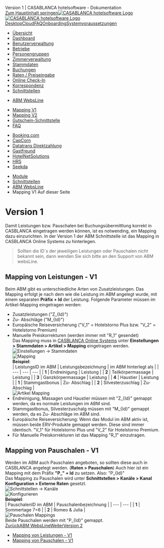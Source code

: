 Version 1 | CASABLANCA hotelsoftware - Dokumentation  
[Zum Hauptinhalt springen](https://docs.casablanca.at/cloud/interfaces/abm/v1/#__docusaurus_skipToContent_fallback)[![CASABLANCA hotelsoftware Logo](https://docs.casablanca.at/img/logo.png) ![CASABLANCA hotelsoftware Logo](https://docs.casablanca.at/img/Casablanca_LOGO_2022_neg.png)](https://docs.casablanca.at/) [Desktop](https://docs.casablanca.at/desktop/desktop/)[Cloud](https://docs.casablanca.at/cloud/cloud_systems/)[FAQ](https://docs.casablanca.at/faq)[Onboarding](https://docs.casablanca.at/onboarding/fiscalization)[Systemvoraussetzungen](https://docs.casablanca.at/system_requirements)  
* [Übersicht](https://docs.casablanca.at/cloud/cloud_systems/)
* [Dashboard](https://docs.casablanca.at/cloud/dashboard/)
* [Benutzerverwaltung](https://docs.casablanca.at/cloud/user_management/)
* [Betriebe](https://docs.casablanca.at/cloud/company/)
* [Personengruppen](https://docs.casablanca.at/cloud/person_groups/)
* [Zimmerverwaltung](https://docs.casablanca.at/cloud/rooms/)
* [Stammdaten](https://docs.casablanca.at/cloud/main_data/)
* [Buchungen](https://docs.casablanca.at/cloud/bookings/)
* [Raten / Preiseingabe](https://docs.casablanca.at/cloud/raten/)
* [Online Check-In](https://docs.casablanca.at/cloud/online_checkin/)
* [Korrespondenz](https://docs.casablanca.at/cloud/online_corr/)
* [Schnittstellen](https://docs.casablanca.at/cloud/interfaces/)
+ [ABM WebsLine](https://docs.casablanca.at/cloud/interfaces/abm/)
- [Mapping V1](https://docs.casablanca.at/cloud/interfaces/abm/v1/)
- [Mapping V2](https://docs.casablanca.at/cloud/interfaces/abm/v2/)
- [Gutschein-Schnittstelle](https://docs.casablanca.at/cloud/interfaces/abm/voucher)
- [FAQ](https://docs.casablanca.at/cloud/interfaces/abm/faq)
+ [Booking.com](https://docs.casablanca.at/cloud/interfaces/bookingcom/)
+ [CapCorn](https://docs.casablanca.at/cloud/interfaces/capcorn/)
+ [Datatrans Direktzahlung](https://docs.casablanca.at/cloud/interfaces/datatrans/)
+ [Gastfreund](https://docs.casablanca.at/cloud/interfaces/gastfreund/)
+ [HotelNetSolutions](https://docs.casablanca.at/cloud/interfaces/hns/)
+ [HRS](https://docs.casablanca.at/cloud/interfaces/hrs/)
+ [Seekda](https://docs.casablanca.at/cloud/interfaces/seekda/)
* [Module](https://docs.casablanca.at/cloud/module/)  
* [Schnittstellen](https://docs.casablanca.at/cloud/interfaces/)
* [ABM WebsLine](https://docs.casablanca.at/cloud/interfaces/abm/)
* Mapping V1
Auf dieser Seite

# Version 1  
Damit Leistungen bzw. Pauschalen bei Buchungsübermittlung korrekt in CASBLANCA eingetragen werden können, ist es notwending, ein Mapping dazu einzurichten. In der Version 1 der ABM Schnittstelle ist das Mapping in CASBLANCA Online Systems zu hinterlegen.  
> Sollten die ID´s der jeweiligen Leistungen oder Pauschalen nicht bekannt sein, dann wenden Sie sich bitte an den Support von ABM websLine.

## Mapping von Leistungen - V1[](https://docs.casablanca.at/cloud/interfaces/abm/v1/#mapping-von-leistungen---v1 "Direkter Link zu Mapping von Leistungen - V1")  
Beim ABM gibt es unterschiedliche Arten von Zusatzleistungen. Das Mapping erfolgt je nach dem wie die Leistung im ABM angelegt wurde, mit einem separaten **Präfix + Id** der Leistung. Folgende Parameter müssen im Artikel-Mapping eingetragen werden:  
* Zusatzleistungen ("Z\_{Id}")
* Zu- Abschläge ("M\_{Id}")
* Europäische Reiseversicherung ("V\_1" = Hotelstorno Plus bzw. "V\_2" = Hotelstorno Premium)
* Manuelle Preiskorrekturen (werden immer mit "R\_1" gesendet)  
Das Mapping muss in [CASBLANCA Online Systems](https://booking.CASBLANCA.at) unter **Einstellungen > Stammdaten > Artikel > Mapping** eingetragen werden.  
![Einstellungen -&gt; Stammdaten](https://docs.casablanca.at/assets/images/settings_basedata-7381115885db5a9d943b42783c9b62cc.png "Einstellungen -> Stammdaten")  
![Mapping](https://docs.casablanca.at/assets/images/mapping-e340e5967dba58a36e694fd3d3c79270.png "Mapping")  
**Beispiel**:  
| LeistungsID im ABM | Leistungsbezeichnung | im ABM hinterlegt als |
| --- | --- | --- |
| **1** | Endreinigung | Leistung |
| **2** | Teilkörpermassage | Leistung |
| **3** | Ganzkörpermassage | Leistung |
| **4** | Haustier | Leistung |
| **1** | Stammgastbonus | Zu- Abschlag |
| **2** | Silvesterzuschlag | Zu- Abschlag |  
![Artikel Mapping](https://docs.casablanca.at/assets/images/job_mappings-4d4675dc2fd6908ea9e607148345b229.png "Artikel Mapping")  
* Endreinigung, Massagen und Haustier müssen mit "Z\_{Id}" gemappt werden, da es normale Leistungen im ABM sind.
* Stammgastbonus, Silvesterzuschalg müssen mit "M\_{Id}" gemappt werden, da es Zu- Abschläge im ABM sind.
* Europäische Reiseversicherung: Wenn das Modul im ABM aktiv ist, müssen beide ERV-Produkte gemappt werden. Diese sind immer identisch. "V\_1" für Hotelstorno Plus und "V\_2" für Hotelstorno Premium.
* Für Manuelle Preiskorrekturen ist das Mapping "R\_1" einzutragen.

## Mapping von Pauschalen - V1[](https://docs.casablanca.at/cloud/interfaces/abm/v1/#mapping-von-pauschalen---v1 "Direkter Link zu Mapping von Pauschalen - V1")  
Werden im ABM auch Pauschalen angeboten, so sollten diese auch in CASBLANCA angelegt werden. (**Raten > Pauschalen**) Auch hier ist ein Mapping mit dem Präfix **"P\_" + Id** zu setzen. Also: "P\_{Id}"  
Das Mapping zu Pauschalen wird unter **Schnittstellen > Kanäle > Kanal Konfiguration > Externe Raten** gesetzt.  
![Schnittstellen -&gt; Kanäle](https://docs.casablanca.at/assets/images/channels-012c6d2d15cf76910b9a2055370c87a5.png "Schnittstellen -> Kanäle")  
![Konfigurieren](https://docs.casablanca.at/assets/images/config-933e30f4af5469e1867142f782b7b151.png "Konfigurieren")  
**Beispiel**:  
| PauschalenID im ABM | Pauschalenbezeichnung |
| --- | --- |
| **1** | Sommertage 7=6 |
| **2** | Romeo & Julia |  
![Pauschalen Mappings](https://docs.casablanca.at/assets/images/package_mappings-e30026e43ba56595e7102d2e6c92c012.png "Pauschalen Mappings")  
Beide Pauschalen werden mit "P\_{Id}" gemappt.  
[ZurückABM WebsLine](https://docs.casablanca.at/cloud/interfaces/abm/)[WeiterVersion 2](https://docs.casablanca.at/cloud/interfaces/abm/v2/)  
* [Mapping von Leistungen - V1](https://docs.casablanca.at/cloud/interfaces/abm/v1/#mapping-von-leistungen---v1)
* [Mapping von Pauschalen - V1](https://docs.casablanca.at/cloud/interfaces/abm/v1/#mapping-von-pauschalen---v1)
